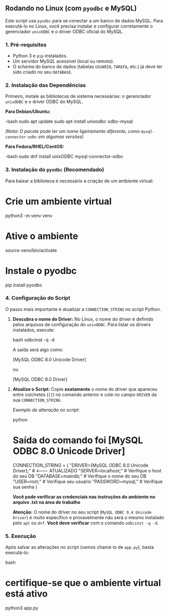 ## Rodando no Linux (com `pyodbc` e MySQL)

Este script usa `pyodbc` para se conectar a um banco de dados MySQL. Para executá-lo no Linux, você precisa instalar e configurar corretamente o gerenciador `unixODBC` e o driver ODBC oficial do MySQL.

### 1\. Pré-requisitos

  * Python 3 e `pip` instalados.
  * Um servidor MySQL acessível (local ou remoto).
  * O *schema* do banco de dados (tabelas `USUARIO`, `TAREFA`, etc.) já deve ter sido criado no seu `DATABASE`.

### 2\. Instalação das Dependências

Primeiro, instale as bibliotecas de sistema necessárias: o gerenciador `unixODBC` e o driver ODBC do MySQL.

**Para Debian/Ubuntu:**

-bash
sudo apt update
sudo apt install unixodbc odbc-mysql


*(Nota: O pacote pode ter um nome ligeiramente diferente, como `mysql-connector-odbc` em algumas versões)*

**Para Fedora/RHEL/CentOS:**

-bash
sudo dnf install unixODBC mysql-connector-odbc

### 3\. Instalação do `pyodbc` (Recomendado)

Para baixar a biblioteca é necessário a criação de um ambiente virtual:

# Crie um ambiente virtual
python3 -m venv venv

# Ative o ambiente
source venv/bin/activate

# Instale o pyodbc
pip install pyodbc


### 4\. Configuração do Script

O passo mais importante é atualizar a `CONNECTION_STRING` no script Python.

1.  **Descubra o nome do Driver:**
    No Linux, o nome do driver é definido pelos arquivos de configuração do `unixODBC`. Para listar os drivers instalados, execute:

    bash
    odbcinst -q -d
    

    A saída será algo como:

    
    [MySQL ODBC 8.0 Unicode Driver]
    

    ou

    
    [MySQL ODBC 8.0 Driver]
    

2.  **Atualize o Script:**
    Copie **exatamente** o nome do driver que apareceu entre colchetes (`[]`) no comando anterior e cole no campo `DRIVER` da sua `CONNECTION_STRING`.

    *Exemplo de alteração no script:*

    python
    # Saída do comando foi [MySQL ODBC 8.0 Unicode Driver]

    CONNECTION_STRING = (
        "DRIVER={MySQL ODBC 8.0 Unicode Driver};" # <--- ATUALIZADO
        "SERVER=localhost;"                      # Verifique o host do seu DB
        "DATABASE=maindb;"                       # Verifique o nome do seu DB
        "USER=root;"                             # Verifique seu usuário
        "PASSWORD=mysql;"                        # Verifique sua senha
    )

    **Você pode verificar as credenciais nas instruções do ambiente no arquivo .txt na área de trabalho**
    

    **Atenção:** O nome do driver no seu script (`MySQL ODBC 9.4 Unicode Driver`) é muito específico e provavelmente não será o mesmo instalado pelo `apt` ou `dnf`. **Você deve verificar** com o comando `odbcinst -q -d`.

### 5\. Execução

Após salvar as alterações no script (vamos chamá-lo de `app.py`), basta executá-lo:

bash
# certifique-se que o ambiente virtual está ativo
python3 app.py
```
